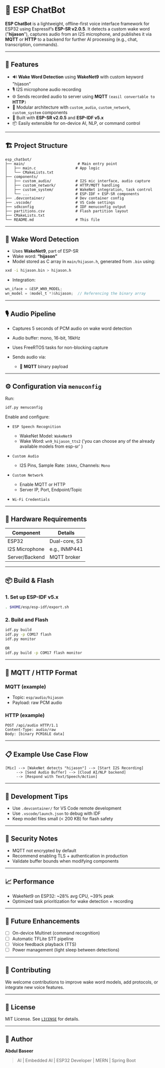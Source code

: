 # 🧠 ESP ChatBot

**ESP ChatBot** is a lightweight, offline-first voice interface framework for ESP32 using Espressif’s **ESP-SR v2.0.5**. It detects a custom wake word ("**hijason**"), captures audio from an I2S microphone, and publishes it via **MQTT** or **HTTP** to a backend for further AI processing (e.g., chat, transcription, commands).

---

## 🚀 Features

* 🔊 **Wake Word Detection** using **WakeNet9** with custom keyword "hijason"
* 🎙️ I2S microphone audio recording
* 🌐 Sends recorded audio to server using **MQTT** `(easil convertable to `**HTTP**`)`
* 🧩 Modular architecture with `custom_audio`, `custom_network`, `custom_system` components
* 🧠 Built with **ESP-SR v2.0.5** and **ESP-IDF v5.x**
* 📦 Easily extensible for on-device AI, NLP, or command control

---

## 🏗️ Project Structure

```
esp_chatbot/
├── main/                        # Main entry point
│   ├── main.c                  # App logic
│   └── CMakeLists.txt
├── components/
│   ├── custom_audio/           # I2S mic interface, audio capture
│   ├── custom_network/         # HTTP/MQTT handling
│   ├── custom_system/          # WakeNet integration, task control
│   └── ...                     # ESP-IDF + ESP-SR components
├── .devcontainer/              # Dev container config
├── .vscode/                    # VS Code settings
├── sdkconfig                   # IDF menuconfig output
├── partitions.csv              # Flash partition layout
├── CMakeLists.txt
└── README.md                   # This file
```

---

## 🧠 Wake Word Detection

* Uses **WakeNet9**, part of ESP-SR
* Wake word: **“hijason”**
* Model stored as C array in `main/hijason.h`, generated from `.bin` using:

```bash
xxd -i hijason.bin > hijason.h
```

* Integration:

```c
wn_iface = &ESP_WN9_MODEL;
wn_model = (model_t *)&hijason;  // Referencing the binary array
```

---

## 🎙️ Audio Pipeline

* Captures 5 seconds of PCM audio on wake word detection
* Audio buffer: mono, 16-bit, 16kHz
* Uses FreeRTOS tasks for non-blocking capture
* Sends audio via:

  * 📨 **MQTT** binary payload

---

## ⚙️ Configuration via `menuconfig`

Run:

```bash
idf.py menuconfig
```

Enable and configure:

* `ESP Speech Recognition`

  * WakeNet Model: `WakeNet9`
  * Wake Word: `wn9_hijason_tts2` ('you can choose any of the already available models from esp-sr' )
* `Custom Audio`

  * I2S Pins, Sample Rate: `16kHz`, Channels: `Mono`
* `Custom Network`

  * Enable MQTT or HTTP
  * Server IP, Port, Endpoint/Topic
* `Wi-Fi Credentials`

---

## 🔌 Hardware Requirements

| Component      | Details                      |
| -------------- | ---------------------------- |
| ESP32          | Dual-core, S3            |
| I2S Microphone | e.g., INMP441                |
| Server/Backend | MQTT broker |

---

## 📦 Build & Flash

### 1. Set up ESP-IDF v5.x

```bash
. $HOME/esp/esp-idf/export.sh
```

### 2. Build and Flash

```bash
idf.py build
idf.py -p COM17 flash  
idf.py monitor 
 
OR 
idf.py build -p COM17 flash monitor 
```

---

## 📡 MQTT / HTTP Format

### MQTT (example)

* Topic: `esp/audio/hijason`
* Payload: raw PCM audio

### HTTP (example)

```http
POST /api/audio HTTP/1.1
Content-Type: audio/raw
Body: [binary PCM16LE data]
```

---

## 📋 Example Use Case Flow

```
[Mic] --> [WakeNet detects "hijason"] --> [Start I2S Recording]
     --> [Send Audio Buffer] --> [Cloud AI/NLP backend]
     --> [Respond with Text/Speech/Action]
```

---

## 🧰 Development Tips

* Use `.devcontainer/` for VS Code remote development
* Use `.vscode/launch.json` to debug with IDF
* Keep model files small (< 200 KB) for flash safety

---

## 🔐 Security Notes

* MQTT not encrypted by default
* Recommend enabling TLS + authentication in production
* Validate buffer bounds when modifying components

---

## 📈 Performance

* WakeNet9 on ESP32: \~28% avg CPU, \~39% peak
* Optimized task prioritization for wake detection + recording
---

## 🔮 Future Enhancements

* [ ] On-device Multinet (command recognition)
* [ ] Automatic TFLite STT pipeline
* [ ] Voice feedback playback (TTS)
* [ ] Power management (light sleep between detections)

---

## 🤝 Contributing

We welcome contributions to improve wake word models, add protocols, or integrate new voice features.

---

## 📄 License

MIT License. See [`LICENSE`](./LICENSE) for details.

---

## 👤 Author

**Abdul Baseer**

> AI | Embedded AI | ESP32 Developer | MERN | Spring Boot

